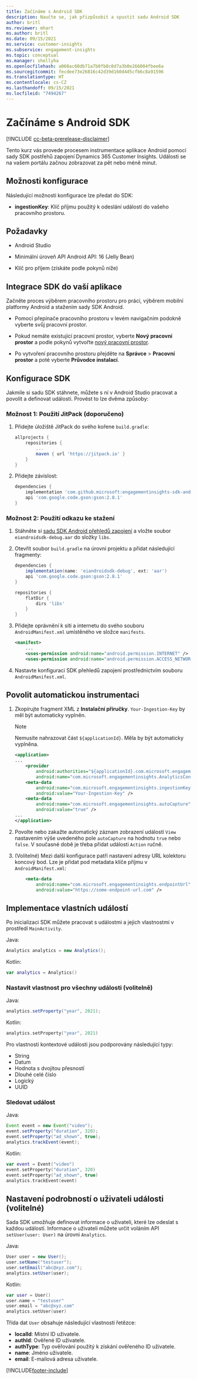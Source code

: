 ```yaml
---
title: Začínáme s Android SDK
description: Naučte se, jak přizpůsobit a spustit sadu Android SDK
author: britl
ms.reviewer: mhart
ms.author: britl
ms.date: 09/15/2021
ms.service: customer-insights
ms.subservice: engagement-insights
ms.topic: conceptual
ms.manager: shellyha
ms.openlocfilehash: a060ac60db71a7b0fb8c0d7a3b0e266004fbee6a
ms.sourcegitcommit: fecdee73e26816c42d39d160d4d5cfb6c8a91596
ms.translationtype: HT
ms.contentlocale: cs-CZ
ms.lasthandoff: 09/15/2021
ms.locfileid: "7494267"
---
```

# <a name="get-started-with-the-android-sdk"></a>Začínáme s Android SDK

[!INCLUDE [cc-beta-prerelease-disclaimer](includes/cc-beta-prerelease-disclaimer.md)]

Tento kurz vás provede procesem instrumentace aplikace Android pomocí sady SDK postřehů zapojení Dynamics 365 Customer Insights. Události se na vašem portálu začnou zobrazovat za pět nebo méně minut.

## <a name="configuration-options"></a>Možnosti konfigurace
Následující možnosti konfigurace lze předat do SDK:

- **ingestionKey**: Klíč příjmu použitý k odeslání událostí do vašeho pracovního prostoru.

## <a name="prerequisites"></a>Požadavky

- Android Studio

- Minimální úroveň API Android API: 16 (Jelly Bean)

- Klíč pro příjem (získáte podle pokynů níže)

## <a name="integrate-the-sdk-into-your-application"></a>Integrace SDK do vaší aplikace
Začněte proces výběrem pracovního prostoru pro práci, výběrem mobilní platformy Android a stažením sady SDK Android.

- Pomocí přepínače pracovního prostoru v levém navigačním podokně vyberte svůj pracovní prostor.

- Pokud nemáte existující pracovní prostor, vyberte **Nový pracovní prostor** a podle pokynů vytvořte [nový pracovní prostor](create-workspace.md).

- Po vytvoření pracovního prostoru přejděte na **Správce** > **Pracovní prostor** a poté vyberte **Průvodce instalací**. 

## <a name="configure-the-sdk"></a>Konfigurace SDK

Jakmile si sadu SDK stáhnete, můžete s ní v Android Studio pracovat a povolit a definovat události. Provést to lze dvěma způsoby:
### <a name="option-1-using-jitpack-recommended"></a>Možnost 1: Použití JitPack (doporučeno)
1. Přidejte úložiště JitPack do svého kořene `build.gradle`:
    ```gradle
    allprojects {
        repositories {
            ...
            maven { url 'https://jitpack.io' }
        }
    }
    ```

1. Přidejte závislost:
    ```gradle
    dependencies {
        implementation 'com.github.microsoft:engagementinsights-sdk-android:1.0.0'
        api 'com.google.code.gson:gson:2.8.1'
    }
    ```

### <a name="option-2-using-download-link"></a>Možnost 2: Použití odkazu ke stažení
1. Stáhněte si [sadu SDK Android přehledů zapojení](https://download.pi.dynamics.com/sdk/EI-SDKs/ei-android-sdk.zip) a vložte soubor `eiandroidsdk-debug.aar` do složky `libs`.

1. Otevřít soubor `build.gradle` na úrovni projektu a přidat následující fragmenty:
    ```gradle
    dependencies {
        implementation(name: 'eiandroidsdk-debug', ext: 'aar')
        api 'com.google.code.gson:gson:2.8.1'
    }

    repositories {
        flatDir {
            dirs 'libs'
        }
    }
    ```

1. Přidejte oprávnění k síti a internetu do svého souboru `AndroidManifest.xml` umístěného ve složce `manifests`. 
    ```xml
    <manifest>
        ...
        <uses-permission android:name="android.permission.INTERNET" />
        <uses-permission android:name="android.permission.ACCESS_NETWORK_STATE" />
    ```
    
1. Nastavte konfiguraci SDK přehledů zapojení prostřednictvím souboru `AndroidManifest.xml`. 

## <a name="enable-auto-instrumentation"></a>Povolit automatickou instrumentaci
1. Zkopírujte fragment XML z **Instalační příručky**. `Your-Ingestion-Key` by měl být automaticky vyplněn.

   > [!NOTE]
   > Nemusíte nahrazovat část `${applicationId}`. Měla by být automaticky vyplněna.
   

   ```xml
   <application>
   ...
       <provider
           android:authorities="${applicationId}.com.microsoft.engagementinsights.AnalyticsContentProvider"
           android:name="com.microsoft.engagementinsights.AnalyticsContentProvider" />
       <meta-data
           android:name="com.microsoft.engagementinsights.ingestionKey"
           android:value="Your-Ingestion-Key" />
       <meta-data
           android:name="com.microsoft.engagementinsights.autoCapture"
           android:value="true" />
   ...
   </application>
   ```

1. Povolte nebo zakažte automatický záznam zobrazení událostí `View` nastavením výše uvedeného pole `autoCapture` na hodnotu `true` nebo `false`. V současné době je třeba přidat události `Action` ručně.

1. (Volitelné) Mezi další konfigurace patří nastavení adresy URL kolektoru koncový bod. Lze je přidat pod metadata klíče příjmu v `AndroidManifest.xml`:
    ```xml
        <meta-data
            android:name="com.microsoft.engagementinsights.endpointUrl"
            android:value="https://some-endpoint-url.com" />
    ```

## <a name="implement-custom-events"></a>Implementace vlastních událostí

Po inicializaci SDK můžete pracovat s událostmi a jejich vlastnostmi v prostředí `MainActivity`.

    
Java:
```java
Analytics analytics = new Analytics();
```

Kotlin:
```kotlin
var analytics = Analytics()
```

### <a name="set-property-for-all-events-optional"></a>Nastavit vlastnost pro všechny události (volitelně)
    
Java:
```java
analytics.setProperty("year", 2021);
```

Kotlin:
```kotlin
analytics.setProperty("year", 2021)
```

Pro vlastnosti kontextové události jsou podporovány následující typy:
- String
- Datum
- Hodnota s dvojitou přesností
- Dlouhé celé číslo
- Logický
- UUID

### <a name="track-an-event"></a>Sledovat událost

Java:
```java
Event event = new Event("video");
event.setProperty("duration", 320);
event.setProperty("ad_shown", true);
analytics.trackEvent(event);
```

Kotlin:
```kotlin
var event = Event("video")
event.setProperty("duration", 320)
event.setProperty("ad_shown", true)
analytics.trackEvent(event)
```

## <a name="set-user-details-for-your-event-optional"></a>Nastavení podrobností o uživateli události (volitelné)

Sada SDK umožňuje definovat informace o uživateli, které lze odeslat s každou událostí. Informace o uživateli můžete určit voláním API `setUser(user: User)` na úrovni `Analytics`.

Java:
```java
User user = new User();
user.setName("testuser");
user.setEmail("abc@xyz.com");
analytics.setUser(user);
```

Kotlin:
```kotlin
var user = User()
user.name = "testuser"
user.email = "abc@xyz.com"
analytics.setUser(user)
```

Třída dat `User` obsahuje následující vlastnosti řetězce:

- **localId**: Místní ID uživatele.
- **authId**: Ověřené ID uživatele.
- **authType**: Typ ověřování použitý k získání ověřeného ID uživatele.
- **name**: Jméno uživatele.
- **email**: E-mailová adresa uživatele.

[!INCLUDE[footer-include](../includes/footer-banner.md)]
